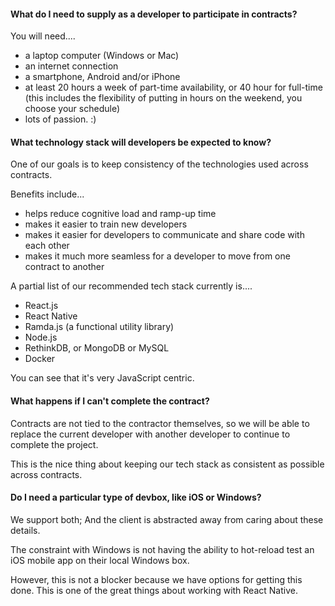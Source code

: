 #### What do I need to supply as a developer to participate in contracts?

You will need....
- a laptop computer (Windows or Mac)
- an internet connection
- a smartphone, Android and/or iPhone
- at least 20 hours a week of part-time availability, or 40 hour for full-time (this includes the flexibility of putting in hours on the weekend, you choose your schedule)
- lots of passion. :) 



#### What technology stack will developers be expected to know?

One of our goals is to keep consistency of the technologies used across contracts.

Benefits include...
- helps reduce cognitive load and ramp-up time
- makes it easier to train new developers
- makes it easier for developers to communicate and share code with each other
- makes it much more seamless for a developer to move from one contract to another

A partial list of our recommended tech stack currently is....
- React.js
- React Native
- Ramda.js (a functional utility library)
- Node.js
- RethinkDB, or MongoDB or MySQL
- Docker

You can see that it's very JavaScript centric.





#### What happens if I can't complete the contract?
Contracts are not tied to the contractor themselves, so we will be able to replace the current developer with another developer to continue to complete the project.

This is the nice thing about keeping our tech stack as consistent as possible across contracts.



#### Do I need a particular type of devbox, like iOS or Windows?

We support both; And the client is abstracted away from caring about these details.

The constraint with Windows is not having the ability to hot-reload test an iOS mobile app on their local Windows box.

However, this is not a blocker because we have options for getting this done. This is one of the great things about working with React Native.
